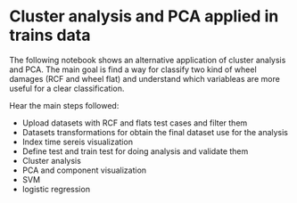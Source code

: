 # Cluster analysis and PCA applied in trains data

The following notebook shows an alternative application of cluster analysis and PCA. The main goal is find a way for classify two kind of wheel damages (RCF and wheel flat) and understand which variableas are more useful for a clear classification.

Hear the main steps followed:

- Upload datasets with RCF and flats test cases and filter them
- Datasets transformations for obtain the final dataset use for the analysis
- Index time sereis visualization
- Define test and train test for doing analysis and validate them
- Cluster analysis
- PCA and component visualization
- SVM
- logistic regression
